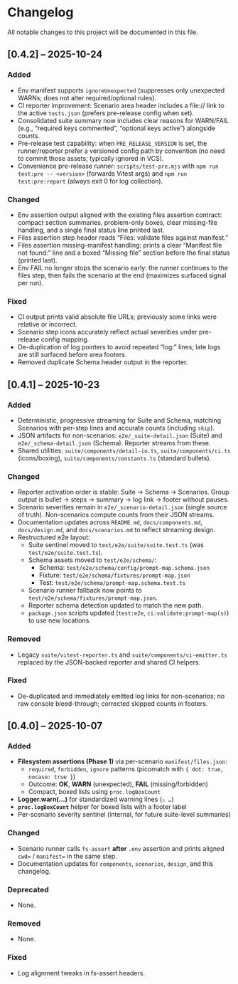 # Changelog

All notable changes to this project will be documented in this file.

## [0.4.2] – 2025-10-24

### Added

- Env manifest supports `ignoreUnexpected` (suppresses only unexpected WARNs; does not alter required/optional rules).
- CI reporter improvement: Scenario area header includes a file:// link to the active `tests.json` (prefers pre-release config when set).
- Consolidated suite summary now includes clear reasons for WARN/FAIL (e.g., “required keys commented”, “optional keys active”) alongside counts.
- Pre-release test capability: when `PRE_RELEASE_VERSION` is set, the runner/reporter prefer a versioned config path by convention (no need to commit those assets; typically ignored in VCS).
- Convenience pre-release runner: `scripts/test-pre.mjs` with `npm run test:pre -- <version>` (forwards Vitest args) and `npm run test:pre:report` (always exit 0 for log collection).

### Changed

- Env assertion output aligned with the existing files assertion contract: compact section summaries, problem-only boxes, clear missing-file handling, and a single final status line printed last.
- Files assertion step header reads “Files: validate files against manifest.”
- Files assertion missing-manifest handling: prints a clear “Manifest file not found:” line and a boxed “Missing file” section before the final status (printed last).
- Env FAIL no longer stops the scenario early: the runner continues to the files step, then fails the scenario at the end (maximizes surfaced signal per run).

### Fixed

- CI output prints valid absolute file URLs; previously some links were relative or incorrect.
- Scenario step icons accurately reflect actual severities under pre-release config mapping.
- De-duplication of log pointers to avoid repeated “log:” lines; late logs are still surfaced before area footers.
- Removed duplicate Schema header output in the reporter.

## [0.4.1] – 2025-10-23

### Added

- Deterministic, progressive streaming for Suite and Schema, matching Scenarios with per-step lines and accurate counts (including `skip`).
- JSON artifacts for non-scenarios: `e2e/_suite-detail.json` (Suite) and `e2e/_schema-detail.json` (Schema). Reporter streams from these.
- Shared utilities: `suite/components/detail-io.ts`, `suite/components/ci.ts` (icons/boxing), `suite/components/constants.ts` (standard bullets).

### Changed

- Reporter activation order is stable: Suite → Schema → Scenarios. Group output is bullet → steps → summary → log link → footer without pauses.
- Scenario severities remain in `e2e/_scenario-detail.json` (single source of truth). Non-scenarios compute counts from their JSON streams.
- Documentation updates across `README.md`, `docs/components.md`, `docs/design.md`, and `docs/scenarios.md` to reflect streaming design.
- Restructured e2e layout:
  - Suite sentinel moved to `test/e2e/suite/suite.test.ts` (was `test/e2e/suite.test.ts`).
  - Schema assets moved to `test/e2e/schema/`:
    - Schema: `test/e2e/schema/config/prompt-map.schema.json`
    - Fixture: `test/e2e/schema/fixtures/prompt-map.json`
    - Test: `test/e2e/schema/prompt-map.schema.test.ts`
  - Scenario runner fallback now points to `test/e2e/schema/fixtures/prompt-map.json`.
  - Reporter schema detection updated to match the new path.
  - `package.json` scripts updated (`test:e2e`, `ci:validate:prompt-map(s)`) to use new locations.

### Removed

- Legacy `suite/vitest-reporter.ts` and `suite/components/ci-emitter.ts` replaced by the JSON-backed reporter and shared CI helpers.

### Fixed

- De-duplicated and immediately emitted log links for non-scenarios; no raw console bleed-through; corrected skipped counts in footers.

## [0.4.0] – 2025-10-07

### Added

- **Filesystem assertions (Phase 1)** via per-scenario `manifest/files.json`:
  - `required`, `forbidden`, `ignore` patterns (picomatch with `{ dot: true, nocase: true }`)
  - Outcome: **OK**, **WARN** (unexpected), **FAIL** (missing/forbidden)
  - Compact, boxed lists using `proc.logBoxCount`
- **Logger.warn(…)** for standardized warning lines (`⚠️ …`)
- **`proc.logBoxCount`** helper for boxed lists with a footer label
- Per-scenario severity sentinel (internal, for future suite-level summaries)

### Changed

- Scenario runner calls `fs-assert` **after** `.env` assertion and prints aligned `cwd=` / `manifest=` in the same step.
- Documentation updates for `components`, `scenarios`, `design`, and this changelog.

### Deprecated

- None.

### Removed

- None.

### Fixed

- Log alignment tweaks in fs-assert headers.
